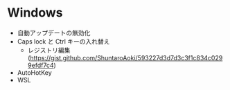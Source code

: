 # Windows

- 自動アップデートの無効化
- Caps lock と Ctrl キーの入れ替え
    - レジストリ編集 (https://gist.github.com/ShuntaroAoki/593227d3d7d3c3f1c834c0299efdf7c4)
- AutoHotKey
- WSL
